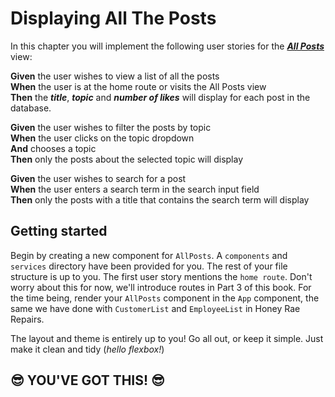 # Displaying All The Posts
In this chapter you will implement the following user stories for the ***[All Posts](./LEARN_SETUP.md#-homeall-posts)*** view:

**Given** the user wishes to view a list of all the posts<br>
**When** the user is at the home route or visits the All Posts view<br>
**Then** the ***title***, ***topic*** and ***number of likes*** will display for each post in the database. 

**Given** the user wishes to filter the posts by topic<br>
**When** the user clicks on the topic dropdown<br>
**And** chooses a topic<br>
**Then** only the posts about the selected topic will display

**Given** the user wishes to search for a post<br>
**When** the user enters a search term in the search input field<br>
**Then** only the posts with a title that contains the search term will display

## Getting started
Begin by creating a new component for `AllPosts`. A `components` and `services` directory have been provided for you. The rest of your file structure is up to you. The first user story mentions the `home route`. Don't worry about this for now, we'll introduce routes in Part 3 of this book. For the time being, render your `AllPosts` component in the `App` component, the same we have done with `CustomerList` and `EmployeeList` in Honey Rae Repairs. 


The layout and theme is entirely up to you! Go all out, or keep it simple. Just make it clean and tidy (_hello flexbox!_)


## 😎 YOU'VE GOT THIS! 😎